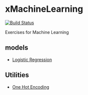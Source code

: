 # xMachineLearning
[![Build Status](https://travis-ci.org/wp-lai/xmachinelearning.svg?branch=master)](https://travis-ci.org/wp-lai/xmachinelearning)

Exercises for Machine Learning


## models
+ [Logistic Regression](logistic_regression/)

## Utilities
+ [One Hot Encoding](utilities/onehot.py)

